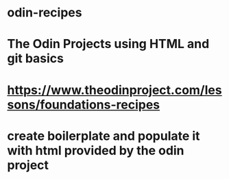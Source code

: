 # odin-recipes
# The Odin Projects using HTML and git basics
# https://www.theodinproject.com/lessons/foundations-recipes
# create boilerplate and populate it with html provided by the odin project


